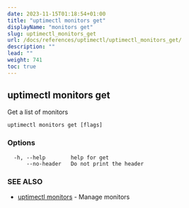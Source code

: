 ```yaml
---
date: 2023-11-15T01:18:54+01:00
title: "uptimectl monitors get"
displayName: "monitors get"
slug: uptimectl_monitors_get
url: /docs/references/uptimectl/uptimectl_monitors_get/
description: ""
lead: ""
weight: 741
toc: true
---
```

## uptimectl monitors get

Get a list of monitors

```
uptimectl monitors get [flags]
```

### Options

```
  -h, --help        help for get
      --no-header   Do not print the header
```

### SEE ALSO

* [uptimectl monitors](/docs/references/uptimectl/uptimectl_monitors/)	 - Manage monitors

